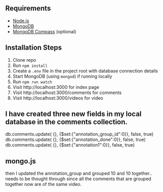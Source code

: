 ## Requirements

* [Node.js](http://nodejs.org/)
* [MongoDB](https://www.mongodb.com/)
* [MongoDB Compass](https://www.mongodb.com/products/compass) (optional)

## Installation Steps

1. Clone repo
2. Run `npm install`
3. Create a `.env` file in the project root with database connection details
4. Start MongoDB (using `mongod`) if running locally
5. Run `npm run watch`
6. Visit http://localhost:3000 for index page
7. Visit http://localhost:3000/comments for comments
8. Visit http://localhost:3000/videos for video


## I have created three new fields in my local database in the comments collection.

db.comments.update( {}, {$set:{"annotation_group_id":0}}, false, true)
db.comments.update( {}, {$set:{"annotation_done":0}}, false, true)
db.comments.update( {}, {$set:{"annotation1":0}}, false, true)

## mongo.js
then I updated the annotation_group and grouped 10 and 10 together.. needs to be thought through since all the comments that are grouped together now are of the same video.
